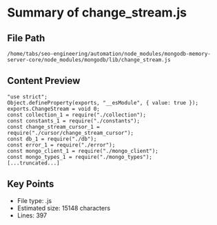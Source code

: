 # Summary of change_stream.js
  
## File Path
`/home/tabs/seo-engineering/automation/node_modules/mongodb-memory-server-core/node_modules/mongodb/lib/change_stream.js`

## Content Preview
```
"use strict";
Object.defineProperty(exports, "__esModule", { value: true });
exports.ChangeStream = void 0;
const collection_1 = require("./collection");
const constants_1 = require("./constants");
const change_stream_cursor_1 = require("./cursor/change_stream_cursor");
const db_1 = require("./db");
const error_1 = require("./error");
const mongo_client_1 = require("./mongo_client");
const mongo_types_1 = require("./mongo_types");
[...truncated...]
```

## Key Points
- File type: .js
- Estimated size: 15148 characters
- Lines: 397
